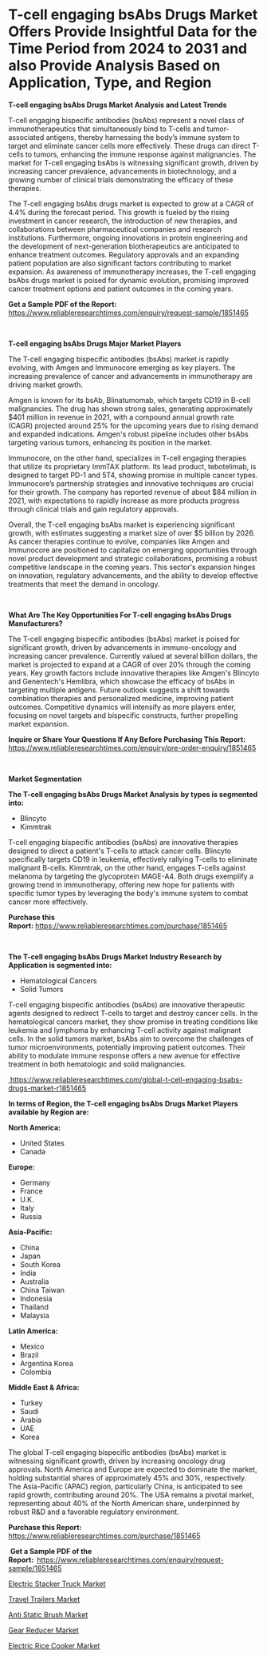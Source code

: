 <p><h1>T-cell engaging bsAbs Drugs Market Offers Provide Insightful Data for the Time Period from 2024 to 2031 and also Provide Analysis Based on Application, Type, and Region</h1></p><p><strong>T-cell engaging bsAbs Drugs Market Analysis and Latest Trends</strong></p>
<p><p>T-cell engaging bispecific antibodies (bsAbs) represent a novel class of immunotherapeutics that simultaneously bind to T-cells and tumor-associated antigens, thereby harnessing the body’s immune system to target and eliminate cancer cells more effectively. These drugs can direct T-cells to tumors, enhancing the immune response against malignancies. The market for T-cell engaging bsAbs is witnessing significant growth, driven by increasing cancer prevalence, advancements in biotechnology, and a growing number of clinical trials demonstrating the efficacy of these therapies.</p><p>The T-cell engaging bsAbs drugs market is expected to grow at a CAGR of 4.4% during the forecast period. This growth is fueled by the rising investment in cancer research, the introduction of new therapies, and collaborations between pharmaceutical companies and research institutions. Furthermore, ongoing innovations in protein engineering and the development of next-generation biotherapeutics are anticipated to enhance treatment outcomes. Regulatory approvals and an expanding patient population are also significant factors contributing to market expansion. As awareness of immunotherapy increases, the T-cell engaging bsAbs drugs market is poised for dynamic evolution, promising improved cancer treatment options and patient outcomes in the coming years.</p></p>
<p><strong>Get a Sample PDF of the Report:&nbsp;</strong> <a href="https://www.reliableresearchtimes.com/enquiry/request-sample/1851465?utm_campaign=1287&utm_medium=2&utm_source=Github&utm_content=ia&utm_term=18102024&utm_id=t-cell-engaging-bsabs-drugs">https://www.reliableresearchtimes.com/enquiry/request-sample/1851465</a></p>
<p>&nbsp;</p>
<p><strong>T-cell engaging bsAbs Drugs Major Market Players</strong></p>
<p><p>The T-cell engaging bispecific antibodies (bsAbs) market is rapidly evolving, with Amgen and Immunocore emerging as key players. The increasing prevalence of cancer and advancements in immunotherapy are driving market growth.</p><p>Amgen is known for its bsAb, Blinatumomab, which targets CD19 in B-cell malignancies. The drug has shown strong sales, generating approximately $401 million in revenue in 2021, with a compound annual growth rate (CAGR) projected around 25% for the upcoming years due to rising demand and expanded indications. Amgen's robust pipeline includes other bsAbs targeting various tumors, enhancing its position in the market.</p><p>Immunocore, on the other hand, specializes in T-cell engaging therapies that utilize its proprietary ImmTAX platform. Its lead product, tebotelimab, is designed to target PD-1 and 5T4, showing promise in multiple cancer types. Immunocore’s partnership strategies and innovative techniques are crucial for their growth. The company has reported revenue of about $84 million in 2021, with expectations to rapidly increase as more products progress through clinical trials and gain regulatory approvals.</p><p>Overall, the T-cell engaging bsAbs market is experiencing significant growth, with estimates suggesting a market size of over $5 billion by 2026. As cancer therapies continue to evolve, companies like Amgen and Immunocore are positioned to capitalize on emerging opportunities through novel product development and strategic collaborations, promising a robust competitive landscape in the coming years. This sector's expansion hinges on innovation, regulatory advancements, and the ability to develop effective treatments that meet the demand in oncology.</p></p>
<p>&nbsp;</p>
<p><strong>What Are The Key Opportunities For T-cell engaging bsAbs Drugs Manufacturers?</strong></p>
<p><p>The T-cell engaging bispecific antibodies (bsAbs) market is poised for significant growth, driven by advancements in immuno-oncology and increasing cancer prevalence. Currently valued at several billion dollars, the market is projected to expand at a CAGR of over 20% through the coming years. Key growth factors include innovative therapies like Amgen's Blincyto and Genentech's Hemlibra, which showcase the efficacy of bsAbs in targeting multiple antigens. Future outlook suggests a shift towards combination therapies and personalized medicine, improving patient outcomes. Competitive dynamics will intensify as more players enter, focusing on novel targets and bispecific constructs, further propelling market expansion.</p></p>
<p><strong>Inquire or Share Your Questions If Any Before Purchasing This Report:</strong> <a href="https://www.reliableresearchtimes.com/enquiry/pre-order-enquiry/1851465?utm_campaign=1287&utm_medium=2&utm_source=Github&utm_content=ia&utm_term=18102024&utm_id=t-cell-engaging-bsabs-drugs">https://www.reliableresearchtimes.com/enquiry/pre-order-enquiry/1851465</a></p>
<p>&nbsp;</p>
<p><strong>Market Segmentation</strong></p>
<p><strong>The T-cell engaging bsAbs Drugs Market Analysis by types is segmented into:</strong></p>
<p><ul><li>Blincyto</li><li>Kimmtrak</li></ul></p>
<p><p>T-cell engaging bispecific antibodies (bsAbs) are innovative therapies designed to direct a patient's T-cells to attack cancer cells. Blincyto specifically targets CD19 in leukemia, effectively rallying T-cells to eliminate malignant B-cells. Kimmtrak, on the other hand, engages T-cells against melanoma by targeting the glycoprotein MAGE-A4. Both drugs exemplify a growing trend in immunotherapy, offering new hope for patients with specific tumor types by leveraging the body's immune system to combat cancer more effectively.</p></p>
<p><strong>Purchase this Report:&nbsp;</strong><a href="https://www.reliableresearchtimes.com/purchase/1851465?utm_campaign=1287&utm_medium=2&utm_source=Github&utm_content=ia&utm_term=18102024&utm_id=t-cell-engaging-bsabs-drugs">https://www.reliableresearchtimes.com/purchase/1851465</a></p>
<p>&nbsp;</p>
<p><strong>The T-cell engaging bsAbs Drugs Market Industry Research by Application is segmented into:</strong></p>
<p><ul><li>Hematological Cancers</li><li>Solid Tumors</li></ul></p>
<p><p>T-cell engaging bispecific antibodies (bsAbs) are innovative therapeutic agents designed to redirect T-cells to target and destroy cancer cells. In the hematological cancers market, they show promise in treating conditions like leukemia and lymphoma by enhancing T-cell activity against malignant cells. In the solid tumors market, bsAbs aim to overcome the challenges of tumor microenvironments, potentially improving patient outcomes. Their ability to modulate immune response offers a new avenue for effective treatment in both hematologic and solid malignancies.</p></p>
<p><a href="https://www.reliableresearchtimes.com/global-t-cell-engaging-bsabs-drugs-market-r1851465?utm_campaign=1287&utm_medium=2&utm_source=Github&utm_content=ia&utm_term=18102024&utm_id=t-cell-engaging-bsabs-drugs">&nbsp;https://www.reliableresearchtimes.com/global-t-cell-engaging-bsabs-drugs-market-r1851465</a></p>
<p><strong>In terms of Region, the T-cell engaging bsAbs Drugs Market Players available by Region are:</strong></p>
<p>
    <p> <strong> North America: </strong>
        <ul>
            <li>United States</li>
            <li>Canada</li>
        </ul>
        </p> 
    <p> <strong> Europe: </strong>
        <ul>
            <li>Germany</li>
            <li>France</li>
            <li>U.K.</li>
            <li>Italy</li>
            <li>Russia</li>
        </ul>
        </p> 
    <p> <strong> Asia-Pacific: </strong>
        <ul>
            <li>China</li>
            <li>Japan</li>
            <li>South Korea</li>
            <li>India</li>
            <li>Australia</li>
            <li>China Taiwan</li>
            <li>Indonesia</li>
            <li>Thailand</li>
            <li>Malaysia</li>
        </ul>
        </p> 
    <p> <strong> Latin America: </strong>
        <ul>
            <li>Mexico</li>
            <li>Brazil</li>
            <li>Argentina Korea</li>
            <li>Colombia</li>
        </ul>
        </p> 
    <p> <strong> Middle East & Africa: </strong>
        <ul>
            <li>Turkey</li>
            <li>Saudi</li>
            <li>Arabia</li>
            <li>UAE</li>
            <li>Korea</li>
        </ul>
    </p>
    </p>
<p><p>The global T-cell engaging bispecific antibodies (bsAbs) market is witnessing significant growth, driven by increasing oncology drug approvals. North America and Europe are expected to dominate the market, holding substantial shares of approximately 45% and 30%, respectively. The Asia-Pacific (APAC) region, particularly China, is anticipated to see rapid growth, contributing around 20%. The USA remains a pivotal market, representing about 40% of the North American share, underpinned by robust R&D and a favorable regulatory environment.</p></p>
<p><strong>Purchase this Report: </strong><a href="https://www.reliableresearchtimes.com/purchase/1851465?utm_campaign=1287&utm_medium=2&utm_source=Github&utm_content=ia&utm_term=18102024&utm_id=t-cell-engaging-bsabs-drugs">https://www.reliableresearchtimes.com/purchase/1851465</a></p>
<p>&nbsp;<strong>Get a Sample PDF of the Report:&nbsp;&nbsp;</strong><a href="https://www.reliableresearchtimes.com/enquiry/request-sample/1851465?utm_campaign=1287&utm_medium=2&utm_source=Github&utm_content=ia&utm_term=18102024&utm_id=t-cell-engaging-bsabs-drugs">https://www.reliableresearchtimes.com/enquiry/request-sample/1851465</a></p>
<p><strong></strong></p>
<p><p><a href="https://www.linkedin.com/pulse/future-electric-stacker-truck-market-global-forecast-trends-audpf?utm_campaign=1287&utm_medium=2&utm_source=Github&utm_content=ia&utm_term=18102024&utm_id=t-cell-engaging-bsabs-drugs">Electric Stacker Truck Market</a></p><p><a href="https://www.linkedin.com/pulse/global-travel-trailers-market-focus-product-type-2-axle3-axle4-s4rrf?utm_campaign=1287&utm_medium=2&utm_source=Github&utm_content=ia&utm_term=18102024&utm_id=t-cell-engaging-bsabs-drugs">Travel Trailers Market</a></p><p><a href="https://www.linkedin.com/pulse/anti-static-brush-market-indicators-size-regional-breakdown-xngqe?utm_campaign=1287&utm_medium=2&utm_source=Github&utm_content=ia&utm_term=18102024&utm_id=t-cell-engaging-bsabs-drugs">Anti Static Brush Market</a></p><p><a href="https://www.linkedin.com/pulse/global-gear-reducer-market-opportunities-challenges2024-2031-komuf?utm_campaign=1287&utm_medium=2&utm_source=Github&utm_content=ia&utm_term=18102024&utm_id=t-cell-engaging-bsabs-drugs">Gear Reducer Market</a></p><p><a href="https://www.linkedin.com/pulse/electric-rice-cooker-market-forecast-global-trends-analysis-jrmue?utm_campaign=1287&utm_medium=2&utm_source=Github&utm_content=ia&utm_term=18102024&utm_id=t-cell-engaging-bsabs-drugs">Electric Rice Cooker Market</a></p></p>